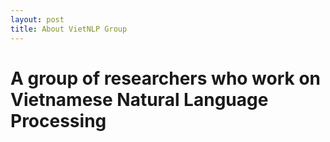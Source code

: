 ```yaml
---
layout: post
title: About VietNLP Group
---
```

# A group of researchers who work on Vietnamese Natural Language Processing
